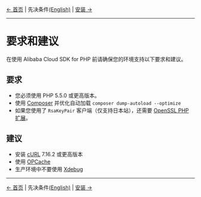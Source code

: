[← 首页](../../README-CN.md) | 先决条件[(English)](../en/0-Prerequisites.md) | [安装 →](1-Installation.md)
***

# 要求和建议
在使用 Alibaba Cloud SDK for PHP 前请确保您的环境支持以下要求和建议。


## 要求
- 您必须使用 PHP 5.5.0 或更高版本。
- 使用 [Composer][composer] 并优化自动加载 `composer dump-autoload --optimize`
- 如果您使用了 `RsaKeyPair` 客户端（仅支持日本站），还需要 [OpenSSL PHP 扩展][OpenSSL]。


## 建议
- 安装 [cURL][cURL] 7.16.2 或更高版本
- 使用 [OPCache][OPCache]
- 生产环境中不要使用 [Xdebug][xdebug]

***
[← 首页](../../README-CN.md) | 先决条件[(English)](../en/0-Prerequisites.md) | [安装 →](1-Installation.md)

[composer]: https://getcomposer.org
[cURL]: http://php.net/manual/zh/book.curl.php
[OPCache]: http://php.net/manual/zh/book.opcache.php
[xdebug]: http://xdebug.org
[OpenSSL]: http://php.net/manual/zh/book.openssl.php
